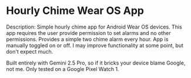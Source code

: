 # Hourly Chime Wear OS App

Description: Simple hourly chime app for Android Wear OS devices. This app requires the user provide permission to set alarms and no other permissions. Provides a simple two chime alarm every hour. App is manually toggled on or off. I may improve functionality at some point, but don't expect much.

Built entirely with Gemini 2.5 Pro, so if it bricks your device blame Google, not me. Only tested on a Google Pixel Watch 1.
